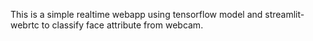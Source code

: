 This is a simple realtime webapp using tensorflow model and streamlit-webrtc to classify face attribute from webcam.